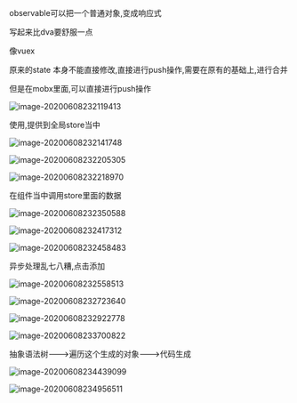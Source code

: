 observable可以把一个普通对象,变成响应式



写起来比dva要舒服一点

像vuex

原来的state  本身不能直接修改,直接进行push操作,需要在原有的基础上,进行合并



但是在mobx里面,可以直接进行push操作

![image-20200608232119413](C:/Users/Artificial/AppData/Roaming/Typora/typora-user-images/image-20200608232119413.png)



使用,提供到全局store当中

![image-20200608232141748](C:/Users/Artificial/AppData/Roaming/Typora/typora-user-images/image-20200608232141748.png)

![image-20200608232205305](C:/Users/Artificial/AppData/Roaming/Typora/typora-user-images/image-20200608232205305.png)

![image-20200608232218970](C:/Users/Artificial/AppData/Roaming/Typora/typora-user-images/image-20200608232218970.png)



在组件当中调用store里面的数据

![image-20200608232350588](C:/Users/Artificial/AppData/Roaming/Typora/typora-user-images/image-20200608232350588.png)

![image-20200608232417312](C:/Users/Artificial/AppData/Roaming/Typora/typora-user-images/image-20200608232417312.png)

![image-20200608232458483](C:/Users/Artificial/AppData/Roaming/Typora/typora-user-images/image-20200608232458483.png)





异步处理乱七八糟,点击添加

![image-20200608232558513](C:/Users/Artificial/AppData/Roaming/Typora/typora-user-images/image-20200608232558513.png)

![image-20200608232723640](C:/Users/Artificial/AppData/Roaming/Typora/typora-user-images/image-20200608232723640.png)

![image-20200608232922778](C:/Users/Artificial/AppData/Roaming/Typora/typora-user-images/image-20200608232922778.png)







![image-20200608233700822](C:/Users/Artificial/AppData/Roaming/Typora/typora-user-images/image-20200608233700822.png)



抽象语法树--->遍历这个生成的对象--->代码生成





![image-20200608234439099](C:/Users/Artificial/AppData/Roaming/Typora/typora-user-images/image-20200608234439099.png)

![image-20200608234956511](C:/Users/Artificial/AppData/Roaming/Typora/typora-user-images/image-20200608234956511.png)